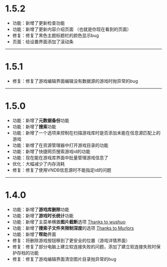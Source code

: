 ﻿# 1.5.2
* 功能：新增了更新检查功能
* 功能：新增了更新内容介绍页面 （也就是你现在看到的页面）
* 修复：修复了黑色主题标题栏的颜色显示bug
* 页面：给设置界面添加了滚动条
---
# 1.5.1
* 修复：修复了游戏编辑界面编辑没有数据源的游戏时抛异常的bug
---
# 1.5.0
* 功能：新增了**元数据备份**功能
* 功能：新增了**搜索**功能
* 功能：新增了一个选项来控制在扫描游戏库时是否添加未能在信息源匹配上的游戏
* 功能：新增了在资源管理器中打开游戏目录的功能
* 功能：新增了快捷网页搜索游戏id的功能
* 功能：现在能在游戏库界面中批量管理游戏信息了
* 优化：大幅减少了内存消耗
* 修复：修复了使用VNDB信息源时不能指定id的问题
---
# 1.4.0
* 功能：新增了**游戏库删除**功能
* 功能：新增了**游戏时长统计**功能
* 功能：新增了主菜单横置**图片截断**选项 [Thanks to wushuo](https://github.com/W2725730722)
* 功能：新增了**搜索子文件夹限制深度**的选项 [Thanks to Murlors](https://github.com/Murlors)
* 功能：新增了**帮助**界面
* 修复：将删除游戏按钮移到了更安全的位置（游戏详情界面）
* 修复：修复了部分电脑上建立软连接失败的问题，添加了建立软连接失败时保护存档的功能
* 修复：修复了游戏编辑界面清空图片目录抛异常的bug